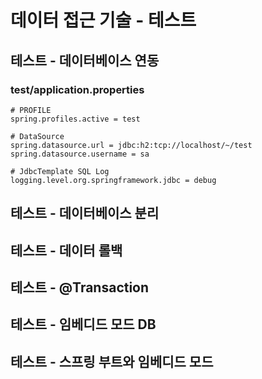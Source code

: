 # 데이터 접근 기술 - 테스트

## 테스트 - 데이터베이스 연동

### test/application.properties

```properties
# PROFILE
spring.profiles.active = test

# DataSource
spring.datasource.url = jdbc:h2:tcp://localhost/~/test
spring.datasource.username = sa

# JdbcTemplate SQL Log
logging.level.org.springframework.jdbc = debug
```

## 테스트 - 데이터베이스 분리

## 테스트 - 데이터 롤백

## 테스트 - @Transaction

## 테스트 - 임베디드 모드 DB

## 테스트 - 스프링 부트와 임베디드 모드